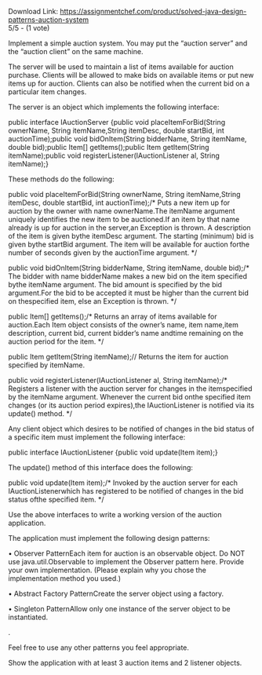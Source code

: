 Download Link: https://assignmentchef.com/product/solved-java-design-patterns-auction-system
<br>
5/5 - (1 vote)

Implement a simple auction system. You may put the “auction server” and the “auction client” on the same machine.

The server will be used to maintain a list of items available for auction purchase. Clients will be allowed to make bids on available items or put new items up for auction. Clients can also be notified when the current bid on a particular item changes.

The server is an object which implements the following interface:

public interface IAuctionServer {public void placeItemForBid(String ownerName, String itemName,String itemDesc, double startBid, int auctionTime);public void bidOnItem(String bidderName, String itemName, double bid);public Item[] getItems();public Item getItem(String itemName);public void registerListener(IAuctionListener al, String itemName);}

These methods do the following:

public void placeItemForBid(String ownerName, String itemName,String itemDesc, double startBid, int auctionTime);/* Puts a new item up for auction by the owner with name ownerName.The itemName argument uniquely identifies the new item to be auctioned.If an item by that name already is up for auction in the server,an Exception is thrown. A description of the item is given bythe itemDesc argument. The starting (minimum) bid is given bythe startBid argument. The item will be available for auction forthe number of seconds given by the auctionTime argument. */

public void bidOnItem(String bidderName, String itemName, double bid);/* The bidder with name bidderName makes a new bid on the item specified bythe itemName argument. The bid amount is specified by the bid argument.For the bid to be accepted it must be higher than the current bid on thespecified item, else an Exception is thrown. */

public Item[] getItems();/* Returns an array of items available for auction.Each Item object consists of the owner’s name, item name,item description, current bid, current bidder’s name andtime remaining on the auction period for the item. */

public Item getItem(String itemName);// Returns the item for auction specified by itemName.

public void registerListener(IAuctionListener al, String itemName);/* Registers a listener with the auction server for changes in the itemspecified by the itemName argument. Whenever the current bid onthe specified item changes (or its auction period expires),the IAuctionListener is notified via its update() method. */

Any client object which desires to be notified of changes in the bid status of a specific item must implement the following interface:

public interface IAuctionListener {public void update(Item item);}

The update() method of this interface does the following:

public void update(Item item);/* Invoked by the auction server for each IAuctionListenerwhich has registered to be notified of changes in the bid status ofthe specified item. */

Use the above interfaces to write a working version of the auction application.

The application must implement the following design patterns:

• Observer PatternEach item for auction is an observable object. Do NOT use java.util.Observable to implement the Observer pattern here. Provide your own implementation. (Please explain why you chose the implementation method you used.)

• Abstract Factory PatternCreate the server object using a factory.

• Singleton PatternAllow only one instance of the server object to be instantiated.

.

Feel free to use any other patterns you feel appropriate.

Show the application with at least 3 auction items and 2 listener objects.